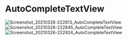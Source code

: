 # AutoCompleteTextView
![Screenshot_20210326-222813_AutoCompleteTextView](https://user-images.githubusercontent.com/81187698/112670185-961a4d00-8e86-11eb-9e5a-dc70764523bf.jpg)
![Screenshot_20210326-222845_AutoCompleteTextView](https://user-images.githubusercontent.com/81187698/112670190-97e41080-8e86-11eb-9550-a6f792944d68.jpg)
![Screenshot_20210326-222924_AutoCompleteTextView](https://user-images.githubusercontent.com/81187698/112670194-99add400-8e86-11eb-995f-796a3667288e.jpg)
